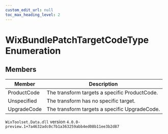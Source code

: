 ```yaml
---
custom_edit_url: null
toc_max_heading_level: 2
---
```

# WixBundlePatchTargetCodeType Enumeration

## Members
| Member | Description |
| ------ | ----------- |
| ProductCode | The transform targets a specific ProductCode. |
| Unspecified | The transform has no specific target. |
| UpgradeCode | The transform targets a specific UpgradeCode. |
`WixToolset.Data.dll` version `4.0.0-preview.1+7a4632adc0c7b1a363259abb4ed08b11ee3b2d87`
